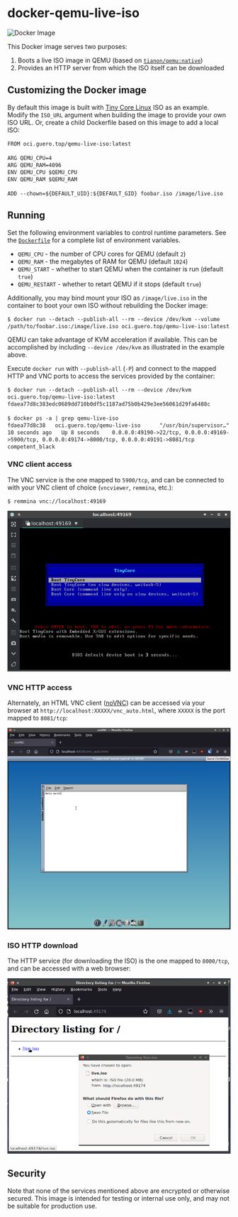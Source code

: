 # docker-qemu-live-iso

![Docker Image](https://github.com/mmguero/docker-qemu-live-iso/workflows/iso-build-docker-wrap-push-ghcr/badge.svg)

This Docker image serves two purposes:

1. Boots a live ISO image in QEMU (based on [`tianon/qemu:native`](https://github.com/tianon/docker-qemu))
2. Provides an HTTP server from which the ISO itself can be downloaded

## Customizing the Docker image

By default this image is built with [Tiny Core Linux](http://www.tinycorelinux.net/) ISO as an example. Modify the `ISO_URL` argument when building the image to provide your own ISO URL. Or, create a child Dockerfile based on this image to add a local ISO:

```
FROM oci.guero.top/qemu-live-iso:latest

ARG QEMU_CPU=4
ARG QEMU_RAM=4096
ENV QEMU_CPU $QEMU_CPU
ENV QEMU_RAM $QEMU_RAM

ADD --chown=${DEFAULT_UID}:${DEFAULT_GID} foobar.iso /image/live.iso
```

## Running

Set the following environment variables to control runtime parameters. See the [`Dockerfile`](Dockerfile) for a complete list of environment variables.

* `QEMU_CPU` - the number of CPU cores for QEMU (default `2`)
* `QEMU_RAM` - the megabytes of RAM for QEMU (default `1024`)
* `QEMU_START` - whether to start QEMU when the container is run (default `true`)
* `QEMU_RESTART` - whether to retart QEMU if it stops (default `true`)

Additionally, you may bind mount your ISO as `/image/live.iso` in the container to boot your own ISO without rebuilding the Docker image:

```
$ docker run --detach --publish-all --rm --device /dev/kvm --volume /path/to/foobar.iso:/image/live.iso oci.guero.top/qemu-live-iso:latest
```

QEMU can take advantage of KVM acceleration if available. This can be accomplished by including `--device /dev/kvm` as illustrated in the example above.

Execute `docker run` with `--publish-all` (`-P`) and connect to the mapped HTTP and VNC ports to access the services provided by the container:

```
$ docker run --detach --publish-all --rm --device /dev/kvm oci.guero.top/qemu-live-iso:latest
fdaea77d8c383edc0689dd710b0df5c1187ad75b0b429e3ee56061d29fa6488c

$ docker ps -a | grep qemu-live-iso
fdaea77d8c38   oci.guero.top/qemu-live-iso      "/usr/bin/supervisor…"   10 seconds ago   Up 8 seconds    0.0.0.0:49190->22/tcp, 0.0.0.0:49169->5900/tcp, 0.0.0.0:49174->8000/tcp, 0.0.0.0:49191->8081/tcp   competent_black

```

### VNC client access

The VNC service is the one mapped to `5900/tcp`, and can be connected to with your VNC client of choice (`vncviewer`, `remmina`, etc.):

```
$ remmina vnc://localhost:49169
```

![](./.screenshots/vnc.png)

### VNC HTTP access

Alternately, an HTML VNC client ([noVNC](https://github.com/novnc/noVNC)) can be accessed via your browser at `http://localhost:XXXXX/vnc_auto.html`, where `XXXXX` is the port mapped to `8081/tcp`:

![](./.screenshots/novnc.png)

### ISO HTTP download

The HTTP service (for downloading the ISO) is the one mapped to `8000/tcp`, and can be accessed with a web browser:

![](./.screenshots/web.png)

## Security

Note that none of the services mentioned above are encrypted or otherwise secured. This image is intended for testing or internal use only, and may not be suitable for production use.